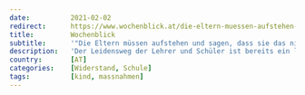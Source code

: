 ```yaml
---
date:          2021-02-02
redirect:      https://www.wochenblick.at/die-eltern-muessen-aufstehen-und-sagen-dass-sie-das-nicht-wollen/
title:         Wochenblick
subtitle:      '"Die Eltern müssen aufstehen und sagen, dass sie das nicht wollen“'
description:   'Der Leidensweg der Lehrer und Schüler ist bereits ein langer. Bereits im Oktober waren die Lehrerin Renate H. und ihre Schüler an ihre Belastungsgrenzen gelangt. Auf der Großdemonstration in Wien am Nationalfeiertag sprach die Pädagogin mit „Wochenblick“-Redaktionsleiterin Elsa Mittmannsgruber.'
country:       [AT]
categories:    [Widerstand, Schule]
tags:          [kind, massnahmen]
---
```

